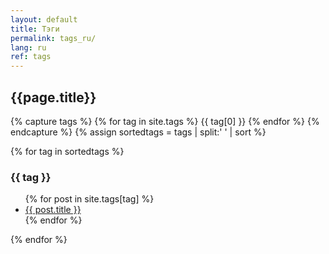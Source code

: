 ```yaml
---
layout: default
title: Тэги
permalink: tags_ru/
lang: ru
ref: tags
---
```


<h2>{{page.title}}</h2>

{% capture tags %}
{% for tag in site.tags %}
{{ tag[0] }}
{% endfor %}
{% endcapture %}
{% assign sortedtags = tags | split:' ' | sort %}

{% for tag in sortedtags %}
<h3 id="{{ tag | escape }}">{{ tag }}</h3>
<ul>
    {% for post in site.tags[tag] %}
        <li><a href="{{site.baseurl}}{{ post.url }}">{{ post.title }}</a></li>
    {% endfor %}
</ul>
{% endfor %}
